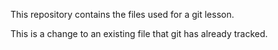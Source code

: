 This repository contains the files used for a git lesson.

This is a change to an existing file that git has already tracked.